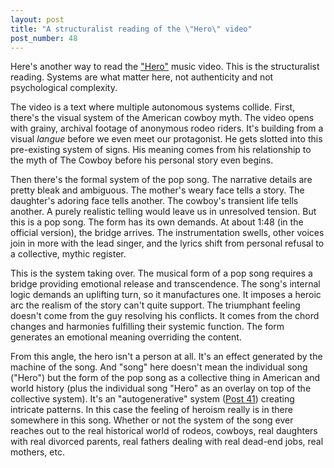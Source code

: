 ```yaml
---
layout: post
title: "A structuralist reading of the \"Hero\" video"
post_number: 48
---
```


Here's another way to read the ["Hero"](https://www.youtube.com/watch?v=mHeK0Cwr9sg) music video. This is the structuralist reading. Systems are what matter here, not authenticity and not psychological complexity.

The video is a text where multiple autonomous systems collide. First, there's the visual system of the American cowboy myth. The video opens with grainy, archival footage of anonymous rodeo riders. It's building from a visual *langue* before we even meet our protagonist. He gets slotted into this pre-existing system of signs. His meaning comes from his relationship to the myth of The Cowboy before his personal story even begins.

Then there's the formal system of the pop song. The narrative details are pretty bleak and ambiguous. The mother's weary face tells a story. The daughter's adoring face tells another. The cowboy's transient life tells another. A purely realistic telling would leave us in unresolved tension. But this is a pop song. The form has its own demands. At about 1:48 (in the official version), the bridge arrives. The instrumentation swells, other voices join in more with the lead singer, and the lyrics shift from personal refusal to a collective, mythic register.

This is the system taking over. The musical form of a pop song requires a bridge providing emotional release and transcendence. The song's internal logic demands an uplifting turn, so it manufactures one. It imposes a heroic arc the realism of the story can't quite support. The triumphant feeling doesn't come from the guy resolving his conflicts. It comes from the chord changes and harmonies fulfilling their systemic function. The form generates an emotional meaning overriding the content.

From this angle, the hero isn't a person at all. It's an effect generated by the machine of the song. And "song" here doesn't mean the individual song ("Hero") but the form of the pop song as a collective thing in American and world history (plus the individual song "Hero" as an overlay on top of the collective system). It's an "autogenerative" system ([Post 41](/post-41)) creating intricate patterns. In this case the feeling of heroism really is in there somewhere in this song. Whether or not the system of the song ever reaches out to the real historical world of rodeos, cowboys, real daughters with real divorced parents, real fathers dealing with real dead-end jobs, real mothers, etc.